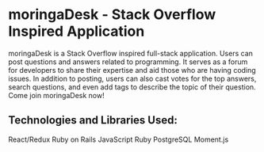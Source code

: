 # moringaDesk - Stack Overflow Inspired Application

moringaDesk is a Stack Overflow inspired full-stack application. Users can post questions and answers related to programming. It serves as a forum for developers to share their expertise and aid those who are having coding issues. In addition to posting, users can also cast votes for the top answers, search questions, and even add tags to describe the topic of their question. Come join moringaDesk now!

## Technologies and Libraries Used:
React/Redux
Ruby on Rails
JavaScript
Ruby
PostgreSQL
Moment.js